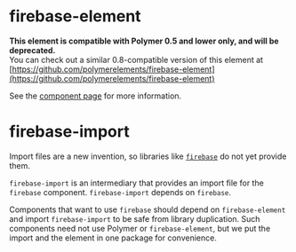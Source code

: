 firebase-element
================

**This element is compatible with Polymer 0.5 and lower only, and will be deprecated.**  
You can check out a similar 0.8-compatible version of this element at [https://github.com/polymerelements/firebase-element](https://github.com/polymerelements/firebase-element)

See the [component page](http://polymer.github.io/firebase-element) for more information.

firebase-import
===============

Import files are a new invention, so libraries like [`firebase`](http://firebase.com) do not yet provide them.

`firebase-import` is an intermediary that provides an import file for the `firebase` component. `firebase-import` depends on `firebase`.

Components that want to use `firebase` should depend on `firebase-element` and import `firebase-import` to be safe from library duplication. 
Such components need not use Polymer or `firebase-element`, but we put the import and the element in one package for convenience.
